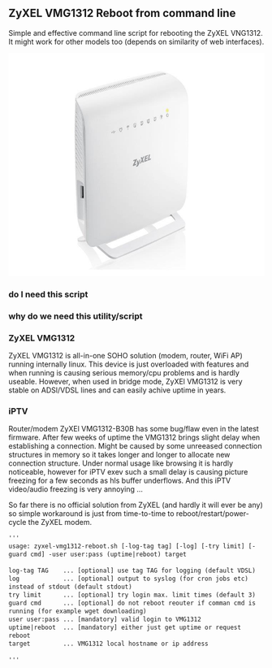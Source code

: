 ## ZyXEL VMG1312 Reboot from command line

Simple and effective command line script for rebooting the ZyXEL VNG1312.
It might work for other models too (depends on similarity of web interfaces).

![VMG1312](https://github.com/blue-sky-r/ZyXEL-VMG1312/blob/master/screenshots/VMG1312-B30B.jpg)

### do I need this script

### why do we need this utility/script

### ZyXEL VMG1312

ZyXEL VMG1312 is all-in-one SOHO solution (modem, router, WiFi AP) running internally linux.
This device is just overloaded with features and when running is causing serious memory/cpu problems
and is hardly useable. However, when used in bridge mode, ZyXEl VMG1312 is very stable on ADSl/VDSL
lines and can easily achive uptime in years.

### iPTV

Router/modem ZyXEl VMG1312-B30B has some bug/flaw even in the latest firmware. After few weeks of uptime
the VMG1312 brings slight delay when establishing a connection. Might be caused by some unreeased
connection structures in memory so it takes longer and longer to allocate new connection structure.
Under normal usage like browsing it is hardly noticeable, however for iPTV exev such a small delay is
causing picture freezing for a few seconds as hls buffer underflows. And this iPTV video/audio freezing
is very annoying ...

So far there is no official solution from ZyXEL (and hardly it will ever be any) so simple
workaround is just from time-to-time to reboot/restart/power-cycle the ZyXEL modem.


    '''
    usage: zyxel-vmg1312-reboot.sh [-log-tag tag] [-log] [-try limit] [-guard cmd] -user user:pass (uptime|reboot) target

    log-tag TAG    ... [optional] use tag TAG for logging (default VDSL)
    log            ... [optional] output to syslog (for cron jobs etc) instead of stdout (default stdout)
    try limit      ... [optional] try login max. limit times (default 3)
    guard cmd      ... [optional] do not reboot reouter if comman cmd is running (for example wget downloading)
    user user:pass ... [mandatory] valid login to VMG1312
    uptime|reboot  ... [mandatory] either just get uptime or request reboot
    target         ... VMG1312 local hostname or ip address

    '''